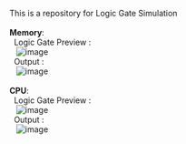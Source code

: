 This is a repository for Logic Gate Simulation
<br><br>
<b>Memory</b>:<br>
  &nbsp;&nbsp;Logic Gate Preview :<br> &nbsp;&nbsp;&nbsp;![image](https://github.com/narendrachatterjee/nand2tetris-Part1/assets/48941364/ea723898-f60c-4f03-9998-b1c9a67a5b61)
<br>
  &nbsp;&nbsp;Output :<br>&nbsp;&nbsp;&nbsp;![image](https://github.com/narendrachatterjee/nand2tetris-Part1/assets/48941364/4ebfbaf6-504c-4c28-ba3d-b4132b6b0eff)
<br><br>
<b>CPU</b>:<br>
  &nbsp;&nbsp;Logic Gate Preview :<br> &nbsp;&nbsp;&nbsp;![image](https://github.com/narendrachatterjee/nand2tetris-Part1/assets/48941364/a1c7e056-5105-44aa-a4da-d992de262e16)
<br>
  &nbsp;&nbsp;Output :<br>&nbsp;&nbsp;&nbsp;![image](https://github.com/narendrachatterjee/nand2tetris-Part1/assets/48941364/78a0c460-bf98-4ba8-979e-fbad53c035aa)
<br><br>
